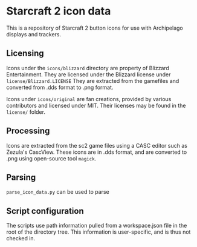 # Starcraft 2 icon data
This is a repository of Starcraft 2 button icons for use with Archipelago displays and trackers.

## Licensing
Icons under the `icons/blizzard` directory are property of Blizzard Entertainment. They are licensed under the Blizzard license under `license/Blizzard.LICENSE` They are extracted from the gamefiles and converted from .dds format to .png format.

Icons under `icons/original` are fan creations, provided by various contributors and licensed under MIT. Their licenses may be found in the `license/` folder.

## Processing
Icons are extracted from the sc2 game files using a CASC editor such as Zezula's CascView. These icons are in .dds format, and are converted to .png using open-source tool `magick`.

## Parsing
`parse_icon_data.py` can be used to parse

## Script configuration
The scripts use path information pulled from a workspace.json file in the root of the directory tree. This information is user-specific, and is thus not checked in.
